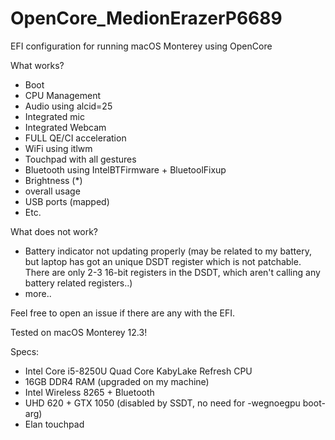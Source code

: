 # OpenCore_MedionErazerP6689
EFI configuration for running macOS Monterey using OpenCore 
 

What works?
* Boot
* CPU Management
* Audio using alcid=25
* Integrated mic
* Integrated Webcam
* FULL QE/CI acceleration
* WiFi using itlwm
* Touchpad with all gestures
* Bluetooth using IntelBTFirmware + BluetoolFixup
* Brightness (*)
* overall usage
* USB ports (mapped)
* Etc.

What does not work?
* Battery indicator not updating properly (may be related to my battery, but laptop has got an unique DSDT register which is not patchable. There are only 2-3 16-bit registers in the DSDT, which aren't calling any battery related registers..)
* more..

Feel free to open an issue if there are any with the EFI.

Tested on macOS Monterey 12.3!

Specs: 

* Intel Core i5-8250U Quad Core KabyLake Refresh CPU
* 16GB DDR4 RAM (upgraded on my machine)
* Intel Wireless 8265 + Bluetooth
* UHD 620 + GTX 1050 (disabled by SSDT, no need for -wegnoegpu boot-arg)
* Elan touchpad
